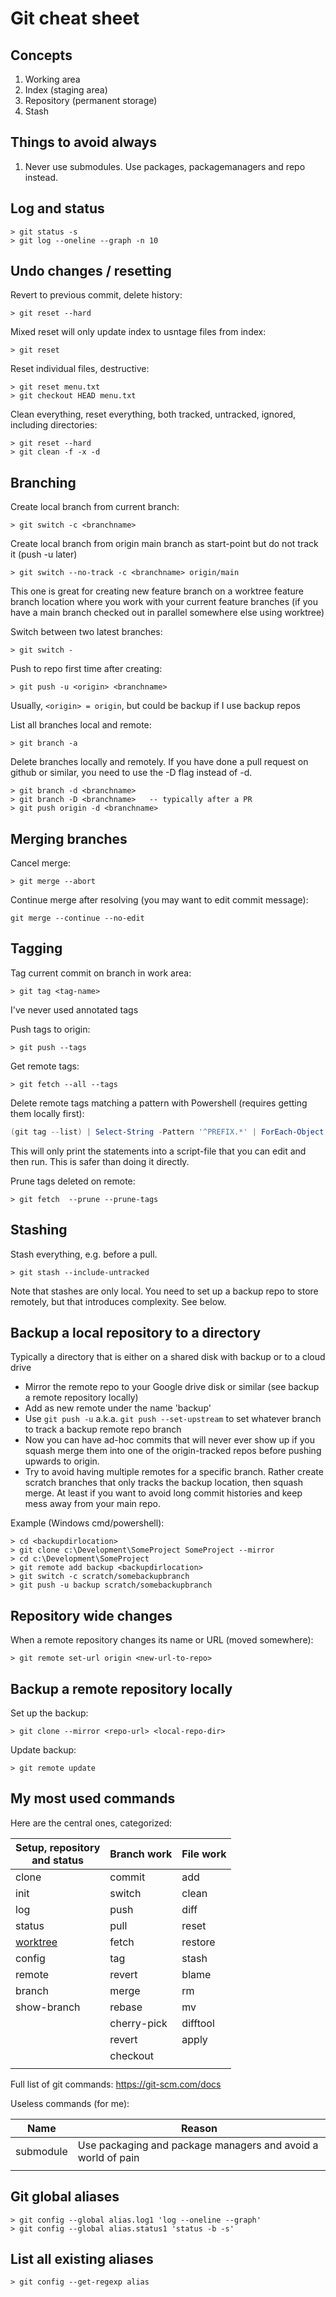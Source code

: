 # Git cheat sheet

## Concepts

1. Working area
1. Index (staging area)
1. Repository (permanent storage)
1. Stash

## Things to avoid always

1. Never use submodules. Use packages, packagemanagers and repo instead.

## Log and status

```text
> git status -s
> git log --oneline --graph -n 10
```

## Undo changes / resetting

Revert to previous commit, delete history:

```text
> git reset --hard
```

Mixed reset will only update index to usntage files from index:

```text
> git reset
```

Reset individual files, destructive:

```text
> git reset menu.txt
> git checkout HEAD menu.txt
```

Clean everything, reset everything, both tracked, untracked, ignored, including directories:

```text
> git reset --hard
> git clean -f -x -d
```

## Branching

Create local branch from current branch:

```text
> git switch -c <branchname>
```

Create local branch from origin main branch as start-point but do not track it (push -u later)
```text
> git switch --no-track -c <branchname> origin/main
```
This one is great for creating new feature branch on a worktree feature branch location where you work with your current feature branches (if you have a main branch checked out in parallel somewhere else using worktree)

Switch between two latest branches:

```text
> git switch -
```

Push to repo first time after creating:

```text
> git push -u <origin> <branchname>
```

Usually, `<origin> = origin`, but could be backup if I use backup repos

List all branches local and remote:

```text
> git branch -a
```

Delete branches locally and remotely. If you have done a pull request on github or similar, you need to use the -D flag instead of -d.

```text
> git branch -d <branchname>
> git branch -D <branchname>   -- typically after a PR
> git push origin -d <branchname>
```

## Merging branches

Cancel merge:

```text
> git merge --abort
```

Continue merge after resolving (you may want to edit commit message):

```text
git merge --continue --no-edit
```

## Tagging

Tag current commit on branch in work area:

```text
> git tag <tag-name>
```

I've never used annotated tags

Push tags to origin:

```text
> git push --tags
```

Get remote tags:
```text
> git fetch --all --tags
```

Delete remote tags matching a pattern with Powershell (requires getting them locally first):

```powershell
(git tag --list) | Select-String -Pattern '^PREFIX.*' | ForEach-Object { [string]$str = $_; $str = $str.Trim(); (Write-Output "git push origin :refs/tags/$str") } | Out-File .\delete-tags.ps1
```
This will only print the statements into a script-file that you can edit and then run. This is safer than doing it directly.

Prune tags deleted on remote:
```text
> git fetch  --prune --prune-tags
```


## Stashing

Stash everything, e.g. before a pull.

```text
> git stash --include-untracked
```

Note that stashes are only local. You need to set up a backup repo to store remotely, but that introduces complexity. See below.

## Backup a local repository to a directory

Typically a directory that is either on a shared disk with backup or to a cloud drive

* Mirror the remote repo to your Google drive disk or similar (see backup a remote repository locally)
* Add as new remote under the name 'backup'
* Use `git push -u` a.k.a. `git push --set-upstream` to set whatever branch to track a backup remote repo branch
* Now you can have ad-hoc commits that will never ever show up if you squash merge them into one of the origin-tracked repos before pushing upwards to origin.
* Try to avoid having multiple remotes for a specific branch. Rather create scratch branches that only tracks the backup location, then squash merge. At least if you want to avoid long commit histories and keep mess away from your main repo.

Example (Windows cmd/powershell):

```text
> cd <backupdirlocation>
> git clone c:\Development\SomeProject SomeProject --mirror
> cd c:\Development\SomeProject
> git remote add backup <backupdirlocation>
> git switch -c scratch/somebackupbranch
> git push -u backup scratch/somebackupbranch
```
## Repository wide changes

When a remote repository changes its name or URL (moved somewhere):

```text
> git remote set-url origin <new-url-to-repo>
```
  
## Backup a remote repository locally

Set up the backup:

```text
> git clone --mirror <repo-url> <local-repo-dir>
```

Update backup:

```text
> git remote update
```

## My most used commands

Here are the central ones, categorized:

| Setup, repository <br> and status | Branch work | File work |
| --------------------------------- | ----------- | --------- |
| clone                             | commit      | add       |
| init                              | switch      | clean     |
| log                               | push        | diff      |
| status                            | pull        | reset     |
| [worktree](git.worktrees.md)      | fetch       | restore   |
| config                            | tag         | stash     |
| remote                            | revert      | blame     |
| branch                            | merge       | rm        |
| show-branch                       | rebase      | mv        |
|                                   | cherry-pick | difftool  |
|                                   | revert      | apply     |
|                                   | checkout    |           |
|                                   |             |           |

Full list of git commands: <https://git-scm.com/docs>

Useless commands (for me):

| Name      | Reason                                                       |
| --------- | ------------------------------------------------------------ |
| submodule | Use packaging and package managers and avoid a world of pain |
|           |                                                              |

## Git global aliases

```text
> git config --global alias.log1 'log --oneline --graph'
> git config --global alias.status1 'status -b -s'
```

## List all existing aliases

```text
> git config --get-regexp alias
```
